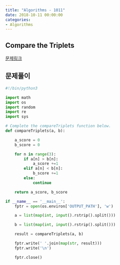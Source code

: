 ```yaml
---
title: "Algorithms - 1011"
date: 2018-10-11 00:00:00
categories:
- Algorithms
---
```


## Compare the Triplets
[문제링크](https://www.hackerrank.com/challenges/compare-the-triplets/problem)

## 문제풀이

```python
#!/bin/python3

import math
import os
import random
import re
import sys

# Complete the compareTriplets function below.
def compareTriplets(a, b):

    a_score = 0
    b_score = 0

    for n in range(3):
        if a[n] > b[n]:
            a_score +=1
        elif a[n] < b[n]:
            b_score +=1
        else:
            continue

    return a_score, b_score

if __name__ == '__main__':
    fptr = open(os.environ['OUTPUT_PATH'], 'w')

    a = list(map(int, input().rstrip().split()))

    b = list(map(int, input().rstrip().split()))

    result = compareTriplets(a, b)

    fptr.write(' '.join(map(str, result)))
    fptr.write('\n')

    fptr.close()

```
